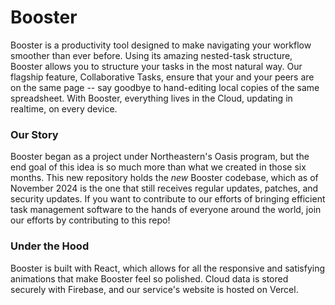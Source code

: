 # Booster
Booster is a productivity tool designed to make navigating your workflow smoother than ever before. Using its amazing nested-task structure, Booster allows you to structure your tasks in the most natural way. Our flagship feature, Collaborative Tasks, ensure that your and your peers are on the same page -- say goodbye to hand-editing local copies of the same spreadsheet. With Booster, everything lives in the Cloud, updating in realtime, on every device.

### Our Story
Booster began as a project under Northeastern's Oasis program, but the end goal of this idea is so much more than what we created in those six months. This new repository holds the <i>new</i> Booster codebase, which as of November 2024 is the one that still receives regular updates, patches, and security updates. If you want to contribute to our efforts of bringing efficient task management software to the hands of everyone around the world, join our efforts by contributing to this repo!

### Under the Hood
Booster is built with React, which allows for all the responsive and satisfying animations that make Booster feel so polished. Cloud data is stored securely with Firebase, and our service's website is hosted on Vercel.
